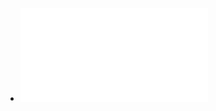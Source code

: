 - ![ASCCP Management Guidelines_August 2014.pdf](../assets/ASCCP_Management_Guidelines_August_2014_1730369900999_0.pdf)